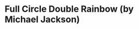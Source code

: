 <!--
id: 2434240923
link: http://tumblr.atmos.org/post/2434240923/full-circle-double-rainbow-by-michael-jackson
slug: full-circle-double-rainbow-by-michael-jackson
date: Thu Dec 23 2010 11:23:21 GMT-0800 (PST)
publish: 2010-12-023
tags: 
title: Full Circle Double Rainbow (by Michael Jackson)
-->


Full Circle Double Rainbow (by Michael Jackson)
===============================================



